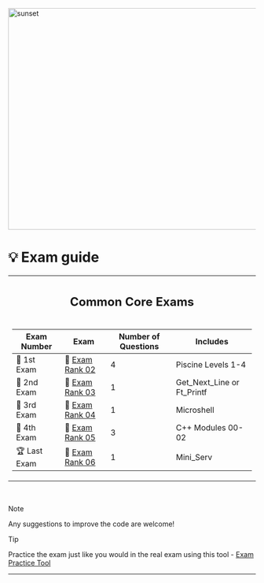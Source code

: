 <img src="https://github.com/DevAwizard/Exam_42/assets/153505451/93d8b239-853b-489e-b558-cbf18265b624" alt="sunset" width="1000" height="450">

# 💡 Exam guide

<table>
<tr>
<th align="center"><h2>Common Core Exams</h2></th>
</tr>
<tr>
<td>

| Exam Number | Exam | Number of Questions | Includes |
|--|--|--|--|
| 🥇 1st Exam | 📝 [Exam Rank 02](https://github.com/DevAwizard/Exam_42/tree/46e84d11b4f50191a74a44a594a4a012f89ec7c6/.github/Exam_rank_2) | 4 | Piscine Levels 1-4 |
| 🥈 2nd Exam | 📘 [Exam Rank 03](https://github.com/DevAwizard/Exam_42/tree/46e84d11b4f50191a74a44a594a4a012f89ec7c6/.github/Exam_rank_3) | 1 | Get_Next_Line or Ft_Printf |
| 🥉 3rd Exam | 📕 [Exam Rank 04](https://github.com/DevAwizard/Exam_42/tree/46e84d11b4f50191a74a44a594a4a012f89ec7c6/.github/Exam_rank_4) | 1 | Microshell |
| 🏅 4th Exam | 📗 [Exam Rank 05](https://github.com/DevAwizard/Exam_42/tree/46e84d11b4f50191a74a44a594a4a012f89ec7c6/.github/Exam_rank_5) | 3 | C++ Modules 00-02 |
| 🏆 Last Exam | 📙 [Exam Rank 06](https://github.com/DevAwizard/Exam_42/tree/13f52d2cedf70310a71a56db7786963aa029930a/.github/Exam_rank_6) | 1 | Mini_Serv |

</td>
</tr>
</table>

<br>




> [!NOTE]
> Any suggestions to improve the code are welcome!



> [!TIP]
> Practice the exam just like you would in the real exam using this tool - [Exam Practice Tool](https://github.com/JCluzet/42_EXAM)

---
